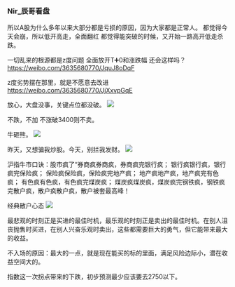 ### Nir_辰哥看盘

所以A股为什么多年以来大部分都是亏损的原因，因为大家都是正常人。
都觉得今天会崩，所以低开高走，全面翻红
都觉得能突破的时候，又开始一路高开低走杀跌。

一切乱来的根源都是z度问题
全面放开T➕0和涨跌幅
还会这样吗？
https://weibo.com/3635680770/JquJ8oDqF

z度劣势摆在那里，就是不愿意去改进 ​​​​
https://weibo.com/3635680770/JjXxvpGqE

放心，大盘没事，关键点位都没破。
![](https://wx1.sinaimg.cn/large/d8b41602gy1ghqcheoehuj208509ugpz.jpg)

不跌，不加
不涨破3400则不卖。

牛砸熊。
![](https://wx3.sinaimg.cn/large/d8b41602gy1ggwljzuh7qj20fs08v78p.jpg)

昨天，又想骗我炒股。今天，别拦我发财。
![](https://wx4.sinaimg.cn/large/d8b41602ly1ggh9ipabfmj20n00e77ep.jpg)

沪指牛市口诀：股市疯了“券商疯券商疯，券商疯完银行疯； 银行疯银行疯，银行疯完保险疯； 保险疯保险疯，保险疯完地产疯； 地产疯地产疯，地产疯完有色疯； 有色疯有色疯，有色疯完煤炭疯； 煤炭疯煤炭疯，煤炭疯完钢铁疯，钢铁疯完散户疯，散户疯散户疯，散户被套最高峰！

经典散户心态
![](https://wx1.sinaimg.cn/large/d8b41602gy1gga0xl6dx9j20ja0ejasv.jpg)

最悲观的时刻正是买进的最佳时机，最乐观的时刻正是卖出的最佳时机。在别人沮丧抛售时买进，在别人兴奋乐观时卖出，这些都需要巨大的勇气，但它能带来最大的收益。

不入场的原因：最大的一点，就是现在能买的标的里面，满足风险边际小，潜在收益空间大的。

指数这一次拐点带来的下跌，初步预测最少应该要去2750以下。
